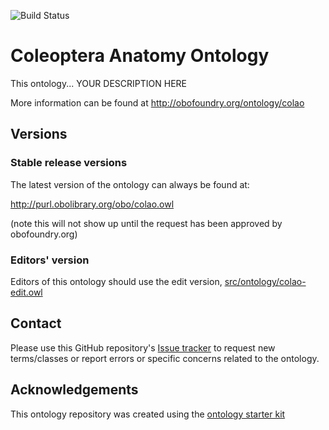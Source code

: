 
![Build Status](https://github.com/JCGiron/False/workflows/CI/badge.svg)
# Coleoptera Anatomy Ontology

This ontology... YOUR DESCRIPTION HERE

More information can be found at http://obofoundry.org/ontology/colao

## Versions

### Stable release versions

The latest version of the ontology can always be found at:

http://purl.obolibrary.org/obo/colao.owl

(note this will not show up until the request has been approved by obofoundry.org)

### Editors' version

Editors of this ontology should use the edit version, [src/ontology/colao-edit.owl](src/ontology/colao-edit.owl)

## Contact

Please use this GitHub repository's [Issue tracker](https://github.com/JCGiron/False/issues) to request new terms/classes or report errors or specific concerns related to the ontology.

## Acknowledgements

This ontology repository was created using the [ontology starter kit](https://github.com/INCATools/ontology-starter-kit)